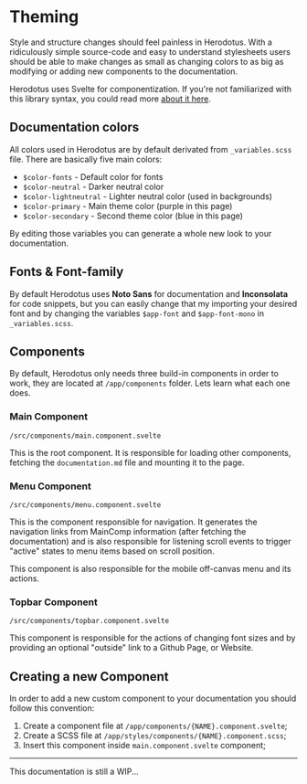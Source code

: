 # Theming

Style and structure changes should feel painless in Herodotus. With a ridiculously simple source-code and easy to understand stylesheets users should be able to make changes as small as changing colors to as big as modifying or adding new components to the documentation.

Herodotus uses Svelte for componentization. If you're not familiarized with this library syntax, you could read more [about it here](https://svelte.technology/).

## Documentation colors

All colors used in Herodotus are by default derivated from `_variables.scss` file. There are basically five main colors:

- `$color-fonts` - Default color for fonts
- `$color-neutral` - Darker neutral color
- `$color-lightneutral` - Lighter neutral color (used in backgrounds)
- `$color-primary` - Main theme color (purple in this page)
- `$color-secondary` - Second theme color (blue in this page)

By editing those variables you can generate a whole new look to your documentation.

## Fonts & Font-family

By default Herodotus uses **Noto Sans** for documentation and **Inconsolata** for code snippets, but you can easily change that my importing your desired font and by changing the variables `$app-font` and `$app-font-mono` in `_variables.scss`.

## Components

By default, Herodotus only needs three build-in components in order to work, they are located at `/app/components` folder. Lets learn what each one does.

### Main Component

`/src/components/main.component.svelte`

This is the root component. It is responsible for loading other components, fetching the `documentation.md` file and mounting it to the page.

### Menu Component

`/src/components/menu.component.svelte`

This is the component responsible for navigation. It generates the navigation links from MainComp information (after fetching the documentation) and is also responsible for listening scroll events to trigger "active" states to menu items based on scroll position.

This component is also responsible for the mobile off-canvas menu and its actions.

### Topbar Component

`/src/components/topbar.component.svelte`

This component is responsible for the actions of changing font sizes and by providing an optional "outside" link to a Github Page, or Website.

## Creating a new Component

In order to add a new custom component to your documentation you should follow this convention:

1. Create a component file at `/app/components/{NAME}.component.svelte`;
2. Create a SCSS file at `/app/styles/components/{NAME}.component.scss`;
3. Insert this component inside `main.component.svelte` component;

----

This documentation is still a WIP...